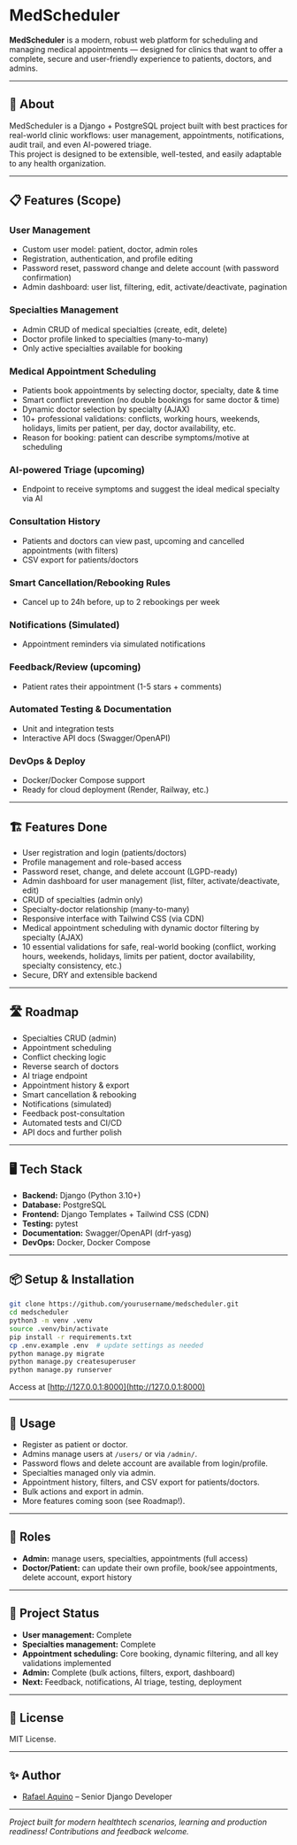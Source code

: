 
# MedScheduler

**MedScheduler** is a modern, robust web platform for scheduling and managing medical appointments — designed for clinics that want to offer a complete, secure and user-friendly experience to patients, doctors, and admins.

---

## 🚀 About

MedScheduler is a Django + PostgreSQL project built with best practices for real-world clinic workflows: user management, appointments, notifications, audit trail, and even AI-powered triage.  
This project is designed to be extensible, well-tested, and easily adaptable to any health organization.

---

## 📋 Features (Scope)

### User Management
- Custom user model: patient, doctor, admin roles
- Registration, authentication, and profile editing
- Password reset, password change and delete account (with password confirmation)
- Admin dashboard: user list, filtering, edit, activate/deactivate, pagination

### Specialties Management
- Admin CRUD of medical specialties (create, edit, delete)
- Doctor profile linked to specialties (many-to-many)
- Only active specialties available for booking

### Medical Appointment Scheduling
- Patients book appointments by selecting doctor, specialty, date & time
- Smart conflict prevention (no double bookings for same doctor & time)
- Dynamic doctor selection by specialty (AJAX)
- 10+ professional validations: conflicts, working hours, weekends, holidays, limits per patient, per day, doctor availability, etc.
- Reason for booking: patient can describe symptoms/motive at scheduling

### AI-powered Triage (upcoming)
- Endpoint to receive symptoms and suggest the ideal medical specialty via AI

### Consultation History
- Patients and doctors can view past, upcoming and cancelled appointments (with filters)
- CSV export for patients/doctors

### Smart Cancellation/Rebooking Rules
- Cancel up to 24h before, up to 2 rebookings per week

### Notifications (Simulated)
- Appointment reminders via simulated notifications

### Feedback/Review (upcoming)
- Patient rates their appointment (1-5 stars + comments)

### Automated Testing & Documentation
- Unit and integration tests
- Interactive API docs (Swagger/OpenAPI)

### DevOps & Deploy
- Docker/Docker Compose support
- Ready for cloud deployment (Render, Railway, etc.)

---

## 🏗️ Features Done

- User registration and login (patients/doctors)
- Profile management and role-based access
- Password reset, change, and delete account (LGPD-ready)
- Admin dashboard for user management (list, filter, activate/deactivate, edit)
- CRUD of specialties (admin only)
- Specialty-doctor relationship (many-to-many)
- Responsive interface with Tailwind CSS (via CDN)
- Medical appointment scheduling with dynamic doctor filtering by specialty (AJAX)
- 10 essential validations for safe, real-world booking (conflict, working hours, weekends, holidays, limits per patient, doctor availability, specialty consistency, etc.)
- Secure, DRY and extensible backend

---

## 🛣️ Roadmap

- Specialties CRUD (admin)
- Appointment scheduling
- Conflict checking logic
- Reverse search of doctors
- AI triage endpoint
- Appointment history & export
- Smart cancellation & rebooking
- Notifications (simulated)
- Feedback post-consultation
- Automated tests and CI/CD
- API docs and further polish

---

## 🖥️ Tech Stack

- **Backend:** Django (Python 3.10+)
- **Database:** PostgreSQL
- **Frontend:** Django Templates + Tailwind CSS (CDN)
- **Testing:** pytest
- **Documentation:** Swagger/OpenAPI (drf-yasg)
- **DevOps:** Docker, Docker Compose

---

## 📦 Setup & Installation

```bash
git clone https://github.com/yourusername/medscheduler.git
cd medscheduler
python3 -m venv .venv
source .venv/bin/activate
pip install -r requirements.txt
cp .env.example .env  # update settings as needed
python manage.py migrate
python manage.py createsuperuser
python manage.py runserver
```
Access at [http://127.0.0.1:8000](http://127.0.0.1:8000)

---

## 📝 Usage

- Register as patient or doctor.
- Admins manage users at `/users/` or via `/admin/`.
- Password flows and delete account are available from login/profile.
- Specialties managed only via admin.
- Appointment history, filters, and CSV export for patients/doctors.
- Bulk actions and export in admin.
- More features coming soon (see Roadmap!).

---

## 👤 Roles

- **Admin:** manage users, specialties, appointments (full access)
- **Doctor/Patient:** can update their own profile, book/see appointments, delete account, export history

---

## 📅 Project Status

- **User management:** Complete
- **Specialties management:** Complete
- **Appointment scheduling:** Core booking, dynamic filtering, and all key validations implemented
- **Admin:** Complete (bulk actions, filters, export, dashboard)
- **Next:** Feedback, notifications, AI triage, testing, deployment

---

## 🏥 License

MIT License.

---

## ✨ Author

- [Rafael Aquino](https://github.com/rafael-acerqueira) – Senior Django Developer

---

*Project built for modern healthtech scenarios, learning and production readiness! Contributions and feedback welcome.*
